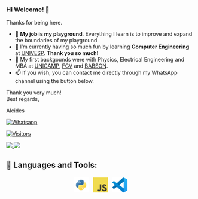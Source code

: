 ### Hi Welcome! 👋

Thanks for being here.

- :basketball: **My job is my playground**. Everything I learn is to improve and expand the boundaries of my playground.
- 🌱 I’m currently having so much fun by learning **Computer Engineering** at [UNIVESP](https://univesp.br). **Thank you so much!**
- :evergreen_tree: My first backgounds were with Physics, Electrical Engineering and MBA at [UNICAMP](https://www.unicamp.br), [FGV](https://fgv.br) and [BABSON](https://babson.edu).
- 📫 If you wish, you can contact me directly through my WhatsApp channel using the button below.

Thank you very much!<br />
Best regards,

Alcides

[![Whatsapp](https://img.shields.io/badge/WhatsApp-25D366?style=for-the-badge&logo=whatsapp&logoColor=white)](https://wa.me/5519992407898)

[![Visitors](https://visitor-badge.glitch.me/badge?page_id=acremonezi.visitor-badge)](https://github.com/acremonezi)

<div>
     <a href="https://github.com/acremonezi">
         <img height="180em" src="https://github-readme-stats.vercel.app/api?username=acremonezi&show_icons=true&include_all_commits=true&count_private=true"/>
         <img height="180em" src="https://github-readme-stats.vercel.app/api/top-langs/?username=acremonezi&layout=compact&langs_count=10"/>
     </a>
</div>

## 🧰 Languages and Tools:
<p align="center">
<img src="https://raw.githubusercontent.com/github/explore/80688e429a7d4ef2fca1e82350fe8e3517d3494d/topics/python/python.png" alt="Python" height="40" style="vertical-align:top; margin:4px">
<img src="https://raw.githubusercontent.com/github/explore/80688e429a7d4ef2fca1e82350fe8e3517d3494d/topics/javascript/javascript.png" alt="Javascript" height="40" style="vertical-align:top; margin:4px">
<img src="https://raw.githubusercontent.com/github/explore/80688e429a7d4ef2fca1e82350fe8e3517d3494d/topics/visual-studio-code/visual-studio-code.png" alt="VS Code" height="40" style="vertical-align:top; margin:4px">
</p>
